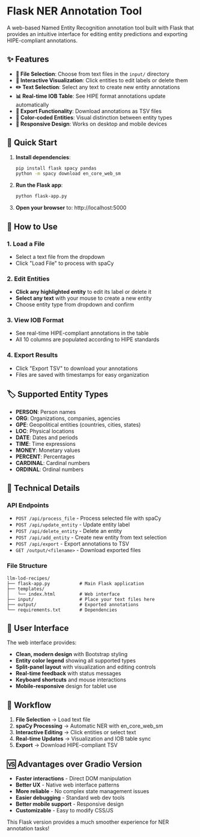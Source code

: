 # Flask NER Annotation Tool

A web-based Named Entity Recognition annotation tool built with Flask that provides an intuitive interface for editing entity predictions and exporting HIPE-compliant annotations.

## ✨ Features

- **📁 File Selection**: Choose from text files in the `input/` directory
- **🎯 Interactive Visualization**: Click entities to edit labels or delete them
- **✏️ Text Selection**: Select any text to create new entity annotations
- **📊 Real-time IOB Table**: See HIPE format annotations update automatically
- **💾 Export Functionality**: Download annotations as TSV files
- **🎨 Color-coded Entities**: Visual distinction between entity types
- **📱 Responsive Design**: Works on desktop and mobile devices

## 🚀 Quick Start

1. **Install dependencies**:
   ```bash
   pip install flask spacy pandas
   python -m spacy download en_core_web_sm
   ```

2. **Run the Flask app**:
   ```bash
   python flask-app.py
   ```

3. **Open your browser** to: http://localhost:5000

## 🎯 How to Use

### 1. **Load a File**
- Select a text file from the dropdown
- Click "Load File" to process with spaCy

### 2. **Edit Entities**
- **Click any highlighted entity** to edit its label or delete it
- **Select any text** with your mouse to create a new entity
- Choose entity type from dropdown and confirm

### 3. **View IOB Format**
- See real-time HIPE-compliant annotations in the table
- All 10 columns are populated according to HIPE standards

### 4. **Export Results**
- Click "Export TSV" to download your annotations
- Files are saved with timestamps for easy organization

## 🏷️ Supported Entity Types

- **PERSON**: Person names
- **ORG**: Organizations, companies, agencies
- **GPE**: Geopolitical entities (countries, cities, states)  
- **LOC**: Physical locations
- **DATE**: Dates and periods
- **TIME**: Time expressions
- **MONEY**: Monetary values
- **PERCENT**: Percentages
- **CARDINAL**: Cardinal numbers
- **ORDINAL**: Ordinal numbers

## 🔧 Technical Details

### API Endpoints

- `POST /api/process_file` - Process selected file with spaCy
- `POST /api/update_entity` - Update entity label
- `POST /api/delete_entity` - Delete an entity
- `POST /api/add_entity` - Create new entity from text selection
- `POST /api/export` - Export annotations to TSV
- `GET /output/<filename>` - Download exported files

### File Structure

```
llm-lod-recipes/
├── flask-app.py           # Main Flask application
├── templates/
│   └── index.html         # Web interface
├── input/                 # Place your text files here
├── output/                # Exported annotations
└── requirements.txt       # Dependencies
```

## 🎨 User Interface

The web interface provides:

- **Clean, modern design** with Bootstrap styling
- **Entity color legend** showing all supported types
- **Split-panel layout** with visualization and editing controls
- **Real-time feedback** with status messages
- **Keyboard shortcuts** and mouse interactions
- **Mobile-responsive** design for tablet use

## 🔄 Workflow

1. **File Selection** → Load text file
2. **spaCy Processing** → Automatic NER with en_core_web_sm
3. **Interactive Editing** → Click entities or select text
4. **Real-time Updates** → Visualization and IOB table sync
5. **Export** → Download HIPE-compliant TSV

## 🆚 Advantages over Gradio Version

- **Faster interactions** - Direct DOM manipulation
- **Better UX** - Native web interface patterns
- **More reliable** - No complex state management issues
- **Easier debugging** - Standard web dev tools
- **Better mobile support** - Responsive design
- **Customizable** - Easy to modify CSS/JS

This Flask version provides a much smoother experience for NER annotation tasks!
